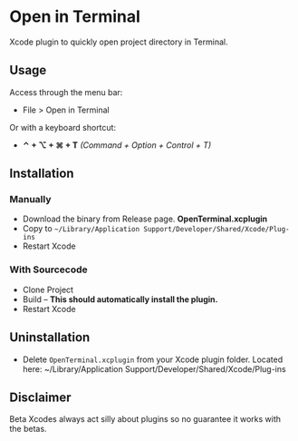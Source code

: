 # Open in Terminal
Xcode plugin to quickly open project directory in Terminal. 

## Usage
Access through the menu bar:
  * File > Open in Terminal

Or with a keyboard shortcut: 
  * **⌃ + ⌥ + ⌘ + T** *(Command + Option + Control + T)*

## Installation

### Manually

* Download the binary from Release page. **OpenTerminal.xcplugin**
* Copy to `~/Library/Application Support/Developer/Shared/Xcode/Plug-ins`
* Restart Xcode

### With Sourcecode
* Clone Project
* Build – **This should automatically install the plugin.**
* Restart Xcode

## Uninstallation
* Delete `OpenTerminal.xcplugin` from your Xcode plugin folder. Located here: ~/Library/Application Support/Developer/Shared/Xcode/Plug-ins

## Disclaimer
Beta Xcodes always act silly about plugins so no guarantee it works with the betas.
